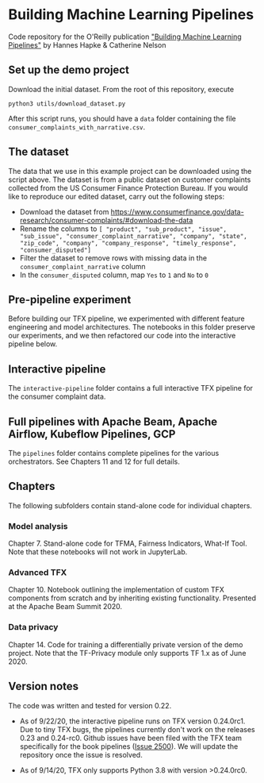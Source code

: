 # Building Machine Learning Pipelines

Code repository for the O'Reilly publication ["Building Machine Learning Pipelines"](http://www.buildingmlpipelines.com) by Hannes Hapke &amp; Catherine Nelson

## Set up the demo project

Download the initial dataset. From the root of this repository, execute

```
python3 utils/download_dataset.py
```

After this script runs, you should have a `data` folder containing the file `consumer_complaints_with_narrative.csv`.

## The dataset

The data that we use in this example project can be downloaded using the script above. The dataset is from a public dataset on customer complaints collected from the US Consumer Finance Protection Bureau. If you would like to reproduce our edited dataset, carry out the following steps:

- Download the dataset from https://www.consumerfinance.gov/data-research/consumer-complaints/#download-the-data
- Rename the columns to `[
        "product",
        "sub_product",
        "issue",
        "sub_issue",
        "consumer_complaint_narrative",
        "company",
        "state",
        "zip_code",
        "company",
        "company_response",
        "timely_response",
        "consumer_disputed"]`
- Filter the dataset to remove rows with missing data in the `consumer_complaint_narrative` column
- In the `consumer_disputed` column, map `Yes` to `1` and `No` to `0`


## Pre-pipeline experiment

Before building our TFX pipeline, we experimented with different feature engineering and model architectures. The notebooks in this folder preserve our experiments, and we then refactored our code into the interactive pipeline below.

## Interactive pipeline

The `interactive-pipeline` folder contains a full interactive TFX pipeline for the consumer complaint data.

## Full pipelines with Apache Beam, Apache Airflow, Kubeflow Pipelines, GCP

The `pipelines` folder contains complete pipelines for the various orchestrators. See Chapters 11 and 12 for full details.

## Chapters

The following subfolders contain stand-alone code for individual chapters.

### Model analysis
Chapter 7. Stand-alone code for TFMA, Fairness Indicators, What-If Tool. Note that these notebooks will not work in JupyterLab.

### Advanced TFX
Chapter 10. Notebook outlining the implementation of custom TFX components from scratch and by inheriting existing functionality. Presented at the Apache Beam Summit 2020.

### Data privacy
Chapter 14. Code for training a differentially private version of the demo project. Note that the TF-Privacy module only supports TF 1.x as of June 2020.

## Version notes

The code was written and tested for version 0.22.

- As of 9/22/20, the interactive pipeline runs on TFX version 0.24.0rc1.
Due to tiny TFX bugs, the pipelines currently don't work on the releases 0.23 and 0.24-rc0. Github issues have been filed with the TFX team specifically for the book pipelines ([Issue 2500](https://github.com/tensorflow/tfx/issues/2500#issuecomment-695363847)). We will update the repository once the issue is resolved.

- As of 9/14/20, TFX only supports Python 3.8 with version >0.24.0rc0. 


